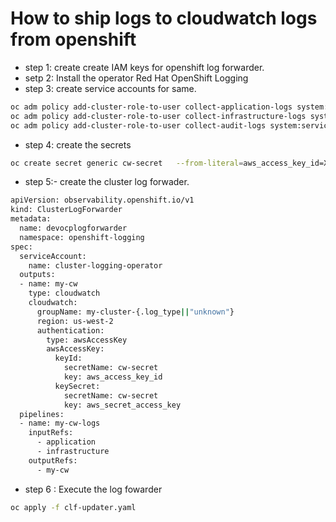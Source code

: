 # How to ship logs to cloudwatch logs from openshift

- step 1: create create IAM keys for openshift log forwarder.
- setp 2: Install the operator  Red Hat OpenShift Logging
- step 3: create service accounts for same.
```bash
oc adm policy add-cluster-role-to-user collect-application-logs system:serviceaccount:openshift-logging:logcollector
oc adm policy add-cluster-role-to-user collect-infrastructure-logs system:serviceaccount:openshift-logging:logcollector
oc adm policy add-cluster-role-to-user collect-audit-logs system:serviceaccount:openshift-logging:logcollector
```
- step 4: create the secrets
```bash
oc create secret generic cw-secret   --from-literal=aws_access_key_id=XXXX   --from-literal=aws_secret_access_key=XXXXXXXXXXXXXXOm   --namespace=openshift-logging
```
- step 5:- create the cluster log forwader.
  
```bash
apiVersion: observability.openshift.io/v1
kind: ClusterLogForwarder
metadata:
  name: devocplogforwarder
  namespace: openshift-logging
spec:
  serviceAccount:
    name: cluster-logging-operator
  outputs:
  - name: my-cw
    type: cloudwatch
    cloudwatch:
      groupName: my-cluster-{.log_type||"unknown"}
      region: us-west-2
      authentication:
        type: awsAccessKey
        awsAccessKey:
          keyId:
            secretName: cw-secret
            key: aws_access_key_id
          keySecret:
            secretName: cw-secret
            key: aws_secret_access_key
  pipelines:
  - name: my-cw-logs
    inputRefs:
      - application
      - infrastructure
    outputRefs:
      - my-cw
```
- step 6 : Execute the log fowarder
```bash
oc apply -f clf-updater.yaml
```

